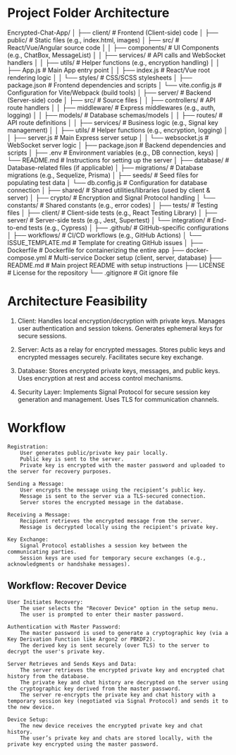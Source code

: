# Project Folder Architecture
Encrypted-Chat-App/
│
├── client/                     # Frontend (Client-side) code
│   ├── public/                 # Static files (e.g., index.html, images)
│   ├── src/                    # React/Vue/Angular source code
│   │   ├── components/         # UI Components (e.g., ChatBox, MessageList)
│   │   ├── services/           # API calls and WebSocket handlers
│   │   ├── utils/              # Helper functions (e.g., encryption handling)
│   │   ├── App.js              # Main App entry point
│   │   ├── index.js            # React/Vue root rendering logic
│   │   └── styles/             # CSS/SCSS stylesheets
│   ├── package.json            # Frontend dependencies and scripts
│   └── vite.config.js          # Configuration for Vite/Webpack (build tools)
│
├── server/                     # Backend (Server-side) code
│   ├── src/                    # Source files
│   │   ├── controllers/        # API route handlers
│   │   ├── middleware/         # Express middlewares (e.g., auth, logging)
│   │   ├── models/             # Database schemas/models
│   │   ├── routes/             # API route definitions
│   │   ├── services/           # Business logic (e.g., Signal key management)
│   │   ├── utils/              # Helper functions (e.g., encryption, logging)
│   │   ├── server.js           # Main Express server setup
│   │   └── websocket.js        # WebSocket server logic
│   ├── package.json            # Backend dependencies and scripts
│   ├── .env                    # Environment variables (e.g., DB connection, keys)
│   └── README.md               # Instructions for setting up the server
│
├── database/                   # Database-related files (if applicable)
│   ├── migrations/             # Database migrations (e.g., Sequelize, Prisma)
│   ├── seeds/                  # Seed files for populating test data
│   └── db.config.js            # Configuration for database connection
│
├── shared/                     # Shared utilities/libraries (used by client & server)
│   ├── crypto/                 # Encryption and Signal Protocol handling
│   └── constants/              # Shared constants (e.g., error codes)
│
├── tests/                      # Testing files
│   ├── client/                 # Client-side tests (e.g., React Testing Library)
│   ├── server/                 # Server-side tests (e.g., Jest, Supertest)
│   └── integration/            # End-to-end tests (e.g., Cypress)
│
├── .github/                    # GitHub-specific configurations
│   ├── workflows/              # CI/CD workflows (e.g., GitHub Actions)
│   └── ISSUE_TEMPLATE.md       # Template for creating GitHub issues
│
├── Dockerfile                  # Dockerfile for containerizing the entire app
├── docker-compose.yml          # Multi-service Docker setup (client, server, database)
├── README.md                   # Main project README with setup instructions
├── LICENSE                     # License for the repository
└── .gitignore                  # Git ignore file

# Architecture Feasibility
1. Client:
	Handles local encryption/decryption with private keys.
	Manages user authentication and session tokens.
	Generates ephemeral keys for secure sessions.

2. Server:
	Acts as a relay for encrypted messages.
	Stores public keys and encrypted messages securely.
	Facilitates secure key exchange.

3. Database:
	Stores encrypted private keys, messages, and public keys.
	Uses encryption at rest and access control mechanisms.

4. Security Layer:
	Implements Signal Protocol for secure session key generation and management.
	Uses TLS for communication channels.

# Workflow
    Registration:
        User generates public/private key pair locally.
        Public key is sent to the server.
        Private key is encrypted with the master password and uploaded to the server for recovery purposes.

    Sending a Message:
        User encrypts the message using the recipient’s public key.
        Message is sent to the server via a TLS-secured connection.
        Server stores the encrypted message in the database.

    Receiving a Message:
        Recipient retrieves the encrypted message from the server.
        Message is decrypted locally using the recipient's private key.

    Key Exchange:
        Signal Protocol establishes a session key between the communicating parties.
        Session keys are used for temporary secure exchanges (e.g., acknowledgments or handshake messages).

## Workflow: Recover Device

    User Initiates Recovery:
        The user selects the "Recover Device" option in the setup menu.
        The user is prompted to enter their master password.

    Authentication with Master Password:
        The master password is used to generate a cryptographic key (via a Key Derivation Function like Argon2 or PBKDF2).
        The derived key is sent securely (over TLS) to the server to decrypt the user's private key.

    Server Retrieves and Sends Keys and Data:
        The server retrieves the encrypted private key and encrypted chat history from the database.
        The private key and chat history are decrypted on the server using the cryptographic key derived from the master password.
        The server re-encrypts the private key and chat history with a temporary session key (negotiated via Signal Protocol) and sends it to the new device.

    Device Setup:
        The new device receives the encrypted private key and chat history.
        The user’s private key and chats are stored locally, with the private key encrypted using the master password.